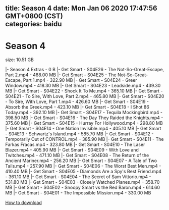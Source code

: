 
title: Season 4
date: Mon Jan 06 2020 17:47:56 GMT+0800 (CST)    
categories: baidu
---

# Season 4
size: 10.51 GB
 
 
|- Season 4 Extras - 0 B
|- Get Smart - S04E26 - The Not-So-Great-Escape, Part 2.mp4 - 488.00 MB
|- Get Smart - S04E25 - The Not-So-Great-Escape, Part 1.mp4 - 322.90 MB
|- Get Smart - S04E24 - Greer Window.mp4 - 418.30 MB
|- Get Smart - S04E23 - Leadside.mp4 - 439.30 MB
|- Get Smart - S04E22 - Shock It To Me.mp4 - 365.10 MB
|- Get Smart - S04E21 - To Sire, With Love, Part 2.mp4 - 465.80 MB
|- Get Smart - S04E20 - To Sire, With Love, Part 1.mp4 - 426.60 MB
|- Get Smart - S04E19 - Absorb the Greek.mp4 - 423.10 MB
|- Get Smart - S04E18 - I Shot 86 Today.mp4 - 392.10 MB
|- Get Smart - S04E17 - Tequila Mockingbird.mp4 - 398.50 MB
|- Get Smart - S04E16 - The Day They Raided the Knights.mp4 - 375.60 MB
|- Get Smart - S04E15 - Hurray For Hollywood.mp4 - 298.80 MB
|- Get Smart - S04E14 - One Nation Invisible.mp4 - 405.10 MB
|- Get Smart - S04E13 - Schwartz's Island.mp4 - 585.70 MB
|- Get Smart - S04E12 - Temporarily Out of CONTROL.mp4 - 385.90 MB
|- Get Smart - S04E11 - The Farkas Fracas.mp4 - 323.80 MB
|- Get Smart - S04E10 - The Laser Blazer.mp4 - 405.90 MB
|- Get Smart - S04E09 - With Love and Twitches.mp4 - 471.10 MB
|- Get Smart - S04E08 - The Return of the Ancient Mariner.mp4 - 256.20 MB
|- Get Smart - S04E07 - A Tale of Two Tails.mp4 - 257.90 MB
|- Get Smart - S04E06 - The Worst Best Men.mp4 - 410.40 MB
|- Get Smart - S04E05 - Diamonds Are a Spy's Best Friend.mp4 - 361.10 MB
|- Get Smart - S04E04 - The Secret of Sam Vittorio.mp4 - 531.80 MB
|- Get Smart - S04E03 - Closely Watched Planes.mp4 - 358.70 MB
|- Get Smart - S04E02 - Snoopy Smart vs the Red Baron.mp4 - 614.60 MB
|- Get Smart - S04E01 - The Impossible Mission.mp4 - 330.00 MB

[How to download](https://bpcam.bemobtrk.com/go/2ceec3aa-1ca2-46d6-b9ff-aaa5c184517c?jno=162)